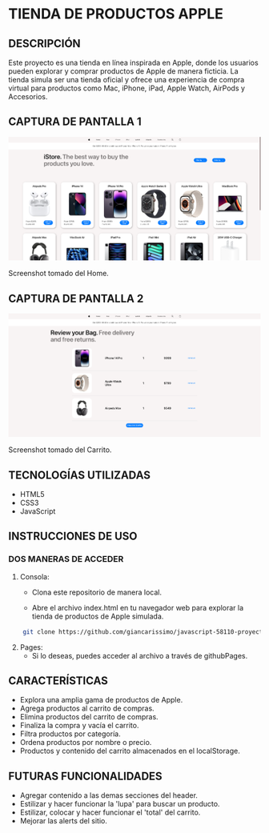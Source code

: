 # TIENDA DE PRODUCTOS APPLE

## DESCRIPCIÓN

Este proyecto es una tienda en línea inspirada en Apple, donde los usuarios pueden explorar y comprar productos de Apple de manera ficticia. La tienda simula ser una tienda oficial y ofrece una experiencia de compra virtual para productos como Mac, iPhone, iPad, Apple Watch, AirPods y Accesorios.

## CAPTURA DE PANTALLA 1

![Screenshot tomado del Home.](assets/images/screens/screen_pagina-inicio.png)

Screenshot tomado del Home.

## CAPTURA DE PANTALLA 2

![Screenshot tomado del Carrito.](assets/images/screens/screen_pagina-carrito.png)

Screenshot tomado del Carrito.

## TECNOLOGÍAS UTILIZADAS

+ HTML5
+ CSS3
+ JavaScript

## INSTRUCCIONES DE USO

### DOS MANERAS DE ACCEDER
1. Consola:

    +   Clona este repositorio de manera local.

    +   Abre el archivo index.html en tu navegador web para explorar la tienda de productos de Apple simulada.

```bash
    git clone https://github.com/giancarissimo/javascript-58110-proyectoFinal.git
```

2.  Pages:
    +   Si lo deseas, puedes acceder al archivo a través de githubPages.

## CARACTERÍSTICAS
+   Explora una amplia gama de productos de Apple.
+   Agrega productos al carrito de compras.
+   Elimina productos del carrito de compras.
+   Finaliza la compra y vacía el carrito.
+   Filtra productos por categoría.
+   Ordena productos por nombre o precio.
+   Productos y contenido del carrito almacenados en el localStorage.

## FUTURAS FUNCIONALIDADES
+   Agregar contenido a las demas secciones del header.
+   Estilizar y hacer funcionar la 'lupa' para buscar un producto.
+   Estilizar, colocar y hacer funcionar el 'total' del carrito.
+   Mejorar las alerts del sitio.